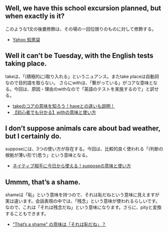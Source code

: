## Well, we have this school excursion planned, but when exactly is it? 

このような1文の後置修飾は、その場の一回位限りのものに対して修飾する。


- [Yahoo 知恵袋](https://detail.chiebukuro.yahoo.co.jp/qa/question_detail/q1090745275)


## Well it can’t be Tuesday, with the English tests taking place. 

takeは、「(積極的に)取り入れる」というニュアンス。またtake placeは自動詞なので目的語を取らない。
さらにwithは、「繋がっている」がコアな意味となる。今回は、原因・理由のwithなので「英語のテストを実施するので」と訳せる。

- [takeのコアの意味を知ろう！haveとの違いも説明！](https://fun-english.net/take/)
- [【初心者でも分かる】withの意味と使い方](https://cardim.org/blog/with/)

## I don’t suppose animals care about bad weather, but I certainly do. 
supposeには、3つの使い方が存在する。今回は、比較的良く使われる「(判断の根拠が薄い形で)思う」という意味となる。

- [ネイティブ相手に今日から使える！supposeの意味と使い方](https://peraperabu.com/suppose-meaning/)

## Ummm, that’s a shame. 
shameは「恥」という意味を持つので、それは恥だねという意味に見えますが実は違います。会話表現の中では、「残念」という意味が使われるらしいです。
なので、これは「それは残念だね」という意味になります。さらに、pityと変換することもできます。

- [“That’s a shame” の意味は「それは恥だね」？](https://kiwi-english.net/4322)
